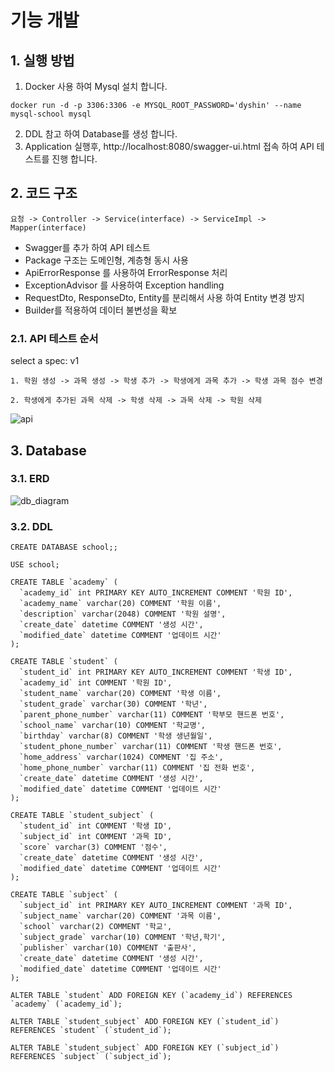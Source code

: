 # 기능 개발

## 1. 실행 방법

1. Docker 사용 하여 Mysql 설치 합니다.
```text
docker run -d -p 3306:3306 -e MYSQL_ROOT_PASSWORD='dyshin' --name mysql-school mysql
```
2. DDL 참고 하여 Database를 생성 합니다.
3. Application 실행후, http://localhost:8080/swagger-ui.html 접속 하여 API 테스트를 진행 합니다.


## 2. 코드 구조

```text
요청 -> Controller -> Service(interface) -> ServiceImpl -> Mapper(interface)
```

- Swagger를 추가 하여 API 테스트
- Package 구조는 도메인형, 계층형 동시 사용
- ApiErrorResponse 를 사용하여 ErrorResponse 처리
- ExceptionAdvisor 를 사용하여 Exception handling
- RequestDto, ResponseDto, Entity를 분리해서 사용 하여 Entity 변경 방지
- Builder를 적용하여 데이터 불변성을 확보

### 2.1. API 테스트 순서
select a spec: v1
```text
1. 학원 생성 -> 과목 생성 -> 학생 추가 -> 학생에게 과목 추가 -> 학생 과목 점수 변경

2. 학생에게 추가된 과목 삭제 -> 학생 삭제 -> 과목 삭제 -> 학원 삭제
```
![api](https://user-images.githubusercontent.com/74950076/130014162-c7f57d37-1d0a-4590-b802-629898f603e5.PNG)

## 3. Database
### 3.1. ERD
![db_diagram](https://user-images.githubusercontent.com/74950076/129978747-d7d2e482-33a5-4db3-8073-fbcba4c58806.PNG)

### 3.2. DDL
```mysql
CREATE DATABASE school;;

USE school;

CREATE TABLE `academy` (
  `academy_id` int PRIMARY KEY AUTO_INCREMENT COMMENT '학원 ID',
  `academy_name` varchar(20) COMMENT '학원 이름',
  `description` varchar(2048) COMMENT '학원 설명',
  `create_date` datetime COMMENT '생성 시간',
  `modified_date` datetime COMMENT '업데이트 시간'
);

CREATE TABLE `student` (
  `student_id` int PRIMARY KEY AUTO_INCREMENT COMMENT '학생 ID',
  `academy_id` int COMMENT '학원 ID',
  `student_name` varchar(20) COMMENT '학생 이름',
  `student_grade` varchar(30) COMMENT '학년',
  `parent_phone_number` varchar(11) COMMENT '학부모 핸드폰 번호',
  `school_name` varchar(10) COMMENT '학교명',
  `birthday` varchar(8) COMMENT '학생 생년월일',
  `student_phone_number` varchar(11) COMMENT '학생 핸드폰 번호',
  `home_address` varchar(1024) COMMENT '집 주소',
  `home_phone_number` varchar(11) COMMENT '집 전화 번호',
  `create_date` datetime COMMENT '생성 시간',
  `modified_date` datetime COMMENT '업데이트 시간'
);

CREATE TABLE `student_subject` (
  `student_id` int COMMENT '학생 ID',
  `subject_id` int COMMENT '과목 ID',
  `score` varchar(3) COMMENT '점수',
  `create_date` datetime COMMENT '생성 시간',
  `modified_date` datetime COMMENT '업데이트 시간'
);

CREATE TABLE `subject` (
  `subject_id` int PRIMARY KEY AUTO_INCREMENT COMMENT '과목 ID',
  `subject_name` varchar(20) COMMENT '과목 이름',
  `school` varchar(2) COMMENT '학교',
  `subject_grade` varchar(10) COMMENT '학년,학기',
  `publisher` varchar(10) COMMENT '출판사',
  `create_date` datetime COMMENT '생성 시간',
  `modified_date` datetime COMMENT '업데이트 시간'
);

ALTER TABLE `student` ADD FOREIGN KEY (`academy_id`) REFERENCES `academy` (`academy_id`);

ALTER TABLE `student_subject` ADD FOREIGN KEY (`student_id`) REFERENCES `student` (`student_id`);

ALTER TABLE `student_subject` ADD FOREIGN KEY (`subject_id`) REFERENCES `subject` (`subject_id`);
```
